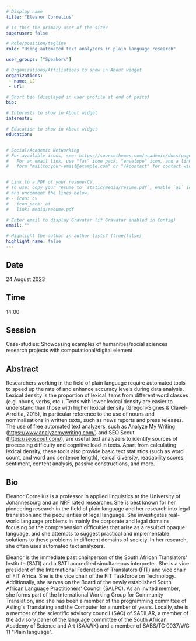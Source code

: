 ```yaml
---
# Display name
title: "Eleanor Cornelius"

# Is this the primary user of the site?
superuser: false

# Role/position/tagline
role: "Using automated text analyzers in plain language research"

user_groups: ["Speakers"]

# Organizations/Affiliations to show in About widget
organizations:
 - name: UJ
 - url: 

# Short bio (displayed in user profile at end of posts)
bio: 

# Interests to show in About widget
interests: 

# Education to show in About widget
education:


# Social/Academic Networking
# For available icons, see: https://sourcethemes.com/academic/docs/page-builder/#icons
#   For an email link, use "fas" icon pack, "envelope" icon, and a link in the
#   form "mailto:your-email@example.com" or "/#contact" for contact widget.


# Link to a PDF of your resume/CV.
# To use: copy your resume to `static/media/resume.pdf`, enable `ai` icons in `params.toml`, 
# and uncomment the lines below.
# - icon: cv
#   icon_pack: ai
#   link: media/resume.pdf

# Enter email to display Gravatar (if Gravatar enabled in Config)
email: ""

# Highlight the author in author lists? (true/false)
highlight_name: false
---
```


## Date

24 August 2023

## Time

14:00

## Session

Case-studies: Showcasing examples of humanities/social sciences research projects with computational/digital element

## Abstract

Researchers working in the field of plain language require automated tools to speed up the rate of and enhance accuracy levels during data analysis. Lexical density is the proportion of lexical items from different word classes (e.g. nouns, verbs, etc.). Texts with lower lexical density are easier to understand than those with higher lexical density (Gregori-Signes &amp; Clavel-Arroitia, 2015), in  particular reference to the use of nouns and nominalisations in written texts, such as news reports and press releases. The use of free automated text analyzers, such as Analyze My Writing (https://www.analyzemywriting.com/) and SEO Scout (https://seoscout.com/), are useful text analyzers to identify sources of processing difficulty and cognitive load in texts. Apart from calculating lexical density, these tools also provide basic text statistics (such as word count, and word and sentence length), lexical diversity, readability scores, sentiment, content analysis, passive constructions, and more.

## Bio

Eleanor Cornelius is a professor in applied linguistics at the University of Johannesburg and an NRF rated researcher. She is best known for her pioneering research in the field of plain language and her research into legal translation and the peculiarities of legal language. She investigates real-world language problems in mainly the corporate and legal domains, focusing on the comprehension difficulties that arise as a result of opaque language, and she attempts to suggest practical and implementable solutions to these problems in different domains of society. In her research, she often uses automated text analyzers.

Eleanor is the immediate past chairperson of the South African Translators' Institute (SATI) and a SATI accredited simultaneous interpreter. She is a vice president of the International Federation of Translators (FIT) and vice chair of FIT Africa. She is the vice chair of the FIT Taskforce on Technology. Additionally, she serves on the Board of the newly established South African Language Practitioners’ Council (SALPC). As an invited member, she forms part of the International Working Group for Community Translation, and she has been a member of the programming committee of Asling's Translating and the Computer for a number of years. Locally, she is a member of the scientific advisory council (SAC) of SADiLAR, a member of the advisory panel of the language committee of the South African Academy of Science and Art (SAAWK) and a member of SABS/TC 0037/WG 11 "Plain language".
